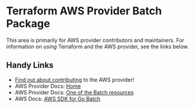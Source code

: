 # Terraform AWS Provider Batch Package

This area is primarily for AWS provider contributors and maintainers. For information on _using_ Terraform and the AWS provider, see the links below.

## Handy Links

* [Find out about contributing](https://hashicorp.github.io/terraform-provider-aws/#contribute) to the AWS provider!
* AWS Provider Docs: [Home](https://registry.terraform.io/providers/hashicorp/aws/latest/docs)
* AWS Provider Docs: [One of the Batch resources](https://registry.terraform.io/providers/hashicorp/aws/latest/docs/resources/batch_compute_environment)
* AWS Docs: [AWS SDK for Go Batch](https://docs.aws.amazon.com/sdk-for-go/api/service/batch/)
